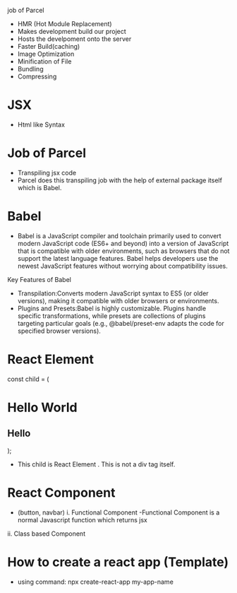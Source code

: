  job of Parcel
- HMR (Hot Module Replacement)
- Makes development build our project
- Hosts the develpoment onto the server
- Faster Build(caching)
- Image Optimization
- Minification of File
- Bundling
- Compressing

# JSX

- Html like Syntax

# Job of Parcel
- Transpiling jsx code
- Parcel does this transpiling job with the help of external package itself which is Babel.

# Babel
- Babel is a JavaScript compiler and toolchain primarily used to convert modern JavaScript code (ES6+ and beyond) into a version of JavaScript that is compatible with older environments, such as browsers that do not support the latest language features. Babel helps developers use the newest JavaScript features without worrying about compatibility issues.

Key Features of Babel
- Transpilation:Converts modern JavaScript syntax to ES5 (or older versions), making it compatible with older browsers or environments.
- Plugins and Presets:Babel is highly customizable. Plugins handle specific transformations, while presets are collections of plugins targeting particular goals (e.g., @babel/preset-env adapts the code for specified browser versions).

# React Element

const child = (
    <div id='container'>
        <h1>Hello World</h1>
        <h2>Hello</h2>
    </div>
);
- This child is React Element . This is not a div tag itself.

# React Component
- (button, navbar)
i. Functional Component
-Functional Component is a normal Javascript function which returns jsx

ii. Class based Component

# How to create a react app (Template)
- using command:
npx create-react-app my-app-name